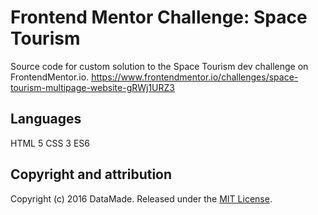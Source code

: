 # Frontend Mentor Challenge: Space Tourism

Source code for custom solution to the Space Tourism dev challenge on FrontendMentor.io.
https://www.frontendmentor.io/challenges/space-tourism-multipage-website-gRWj1URZ3

## Languages

HTML 5
CSS 3
ES6

## Copyright and attribution

Copyright (c) 2016 DataMade. Released under the [MIT License](https://github.com/datamade/your-repo-here/blob/master/LICENSE).
